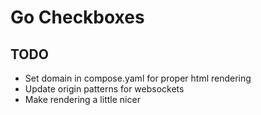 # Go Checkboxes

## TODO
- Set domain in compose.yaml for proper html rendering
- Update origin patterns for websockets
- Make rendering a little nicer
